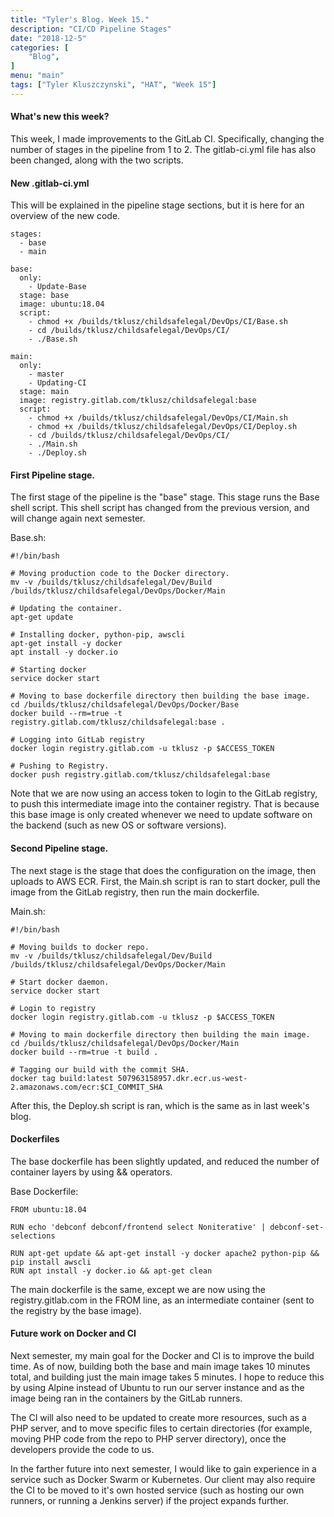 ```yaml
--- 
title: "Tyler's Blog. Week 15." 
description: "CI/CD Pipeline Stages" 
date: "2018-12-5" 
categories: [ 
    "Blog",
] 
menu: "main" 
tags: ["Tyler Kluszczynski", "HAT", "Week 15"]
---
```


#### What's new this week?
This week, I made improvements to the GitLab CI. Specifically, changing the number of stages in the pipeline from 1 to 2. The gitlab-ci.yml file has also been changed, along with the two scripts.  

#### New .gitlab-ci.yml
This will be explained in the pipeline stage sections, but it is here for an overview of the new code.

```
stages:
  - base
  - main

base:
  only:
    - Update-Base
  stage: base
  image: ubuntu:18.04
  script:
    - chmod +x /builds/tklusz/childsafelegal/DevOps/CI/Base.sh
    - cd /builds/tklusz/childsafelegal/DevOps/CI/
    - ./Base.sh
  
main:
  only:
    - master
    - Updating-CI
  stage: main
  image: registry.gitlab.com/tklusz/childsafelegal:base
  script:
    - chmod +x /builds/tklusz/childsafelegal/DevOps/CI/Main.sh
    - chmod +x /builds/tklusz/childsafelegal/DevOps/CI/Deploy.sh
    - cd /builds/tklusz/childsafelegal/DevOps/CI/
    - ./Main.sh
    - ./Deploy.sh

```

#### First Pipeline stage.
The first stage of the pipeline is the "base" stage. This stage runs the Base shell script. This shell script has changed from the previous version, and will change again next semester.

Base.sh:

```
#!/bin/bash

# Moving production code to the Docker directory.
mv -v /builds/tklusz/childsafelegal/Dev/Build /builds/tklusz/childsafelegal/DevOps/Docker/Main

# Updating the container.
apt-get update

# Installing docker, python-pip, awscli
apt-get install -y docker
apt install -y docker.io

# Starting docker
service docker start

# Moving to base dockerfile directory then building the base image.
cd /builds/tklusz/childsafelegal/DevOps/Docker/Base
docker build --rm=true -t registry.gitlab.com/tklusz/childsafelegal:base .

# Logging into GitLab registry
docker login registry.gitlab.com -u tklusz -p $ACCESS_TOKEN

# Pushing to Registry.
docker push registry.gitlab.com/tklusz/childsafelegal:base

```

Note that we are now using an access token to login to the GitLab registry, to push this intermediate image into the container registry. That is because this base image is only created whenever we need to update software on the backend (such as new OS or software versions).

#### Second Pipeline stage.
The next stage is the stage that does the configuration on the image, then uploads to AWS ECR. First, the Main.sh script is ran to start docker, pull the image from the GitLab registry, then run the main dockerfile.

Main.sh:

```
#!/bin/bash

# Moving builds to docker repo.
mv -v /builds/tklusz/childsafelegal/Dev/Build /builds/tklusz/childsafelegal/DevOps/Docker/Main

# Start docker daemon.
service docker start

# Login to registry
docker login registry.gitlab.com -u tklusz -p $ACCESS_TOKEN

# Moving to main dockerfile directory then building the main image.
cd /builds/tklusz/childsafelegal/DevOps/Docker/Main
docker build --rm=true -t build .

# Tagging our build with the commit SHA.
docker tag build:latest 507963158957.dkr.ecr.us-west-2.amazonaws.com/ecr:$CI_COMMIT_SHA

```

After this, the Deploy.sh script is ran, which is the same as in last week's blog.

#### Dockerfiles
The base dockerfile has been slightly updated, and reduced the number of container layers by using && operators.

Base Dockerfile:

```
FROM ubuntu:18.04

RUN echo 'debconf debconf/frontend select Noniterative' | debconf-set-selections

RUN apt-get update && apt-get install -y docker apache2 python-pip && pip install awscli
RUN apt install -y docker.io && apt-get clean

```

The main dockerfile is the same, except we are now using the registry.gitlab.com in the FROM line, as an intermediate container (sent to the registry by the base image).

#### Future work on Docker and CI
Next semester, my main goal for the Docker and CI is to improve the build time. As of now, building both the base and main image takes 10 minutes total, and building just the main image takes 5 minutes. I hope to reduce this by using Alpine instead of Ubuntu to run our server instance and as the image being ran in the containers by the GitLab runners.

The CI will also need to be updated to create more resources, such as a PHP server, and to move specific files to certain directories (for example, moving PHP code from the repo to PHP server directory), once the developers provide the code to us. 

In the farther future into next semester, I would like to gain experience in a service such as Docker Swarm or Kubernetes. Our client may also require the CI to be moved to it's own hosted service (such as hosting our own runners, or running a Jenkins server) if the project expands further.
